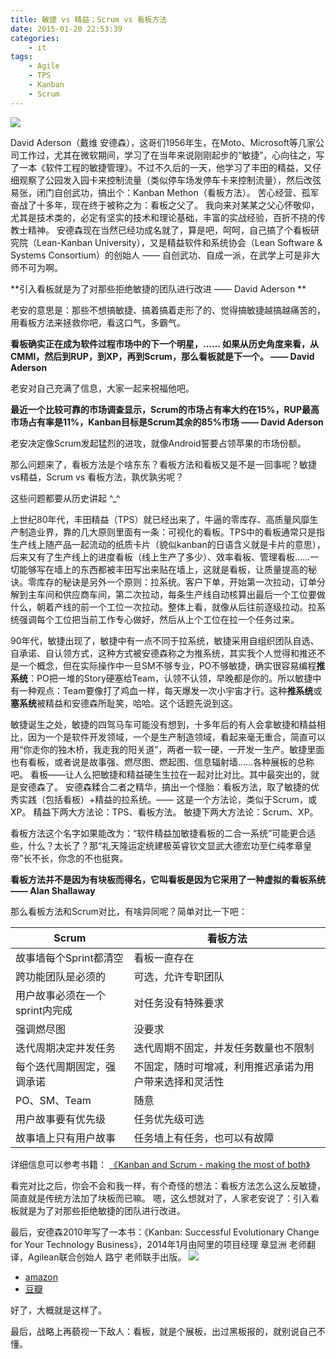 ```yaml
---
title: 敏捷 vs 精益；Scrum vs 看板方法
date: 2015-01-20 22:53:39
categories: 
    - it
tags:
    - Agile
    - TPS
    - Kanban
    - Scrum
---
```


[![](http://ecx.images-amazon.com/images/I/51av+WzK-eL._UX250_.jpg)](http://lkse.leankanban.com/speakers/david-anderson/)

David Aderson（戴维 安德森），这哥们1956年生，在Moto、Microsoft等几家公司工作过，尤其在微软期间，学习了在当年来说刚刚起步的“敏捷”，心向往之，写了一本《软件工程的敏捷管理》。不过不久后的一天，他学习了丰田的精益，又仔细观察了公园发入园卡来控制流量（类似停车场发停车卡来控制流量），然后改弦易张，闭门自创武功，搞出个：Kanban Methon（看板方法）。
苦心经营、孤军奋战了十多年，现在终于被称之为：看板之父了。
我向来对某某之父心怀敬仰，尤其是技术类的，必定有坚实的技术和理论基础，丰富的实战经验，百折不挠的传教士精神。
安德森现在当然已经功成名就了，算是吧，呵呵，自己搞了个看板研究院（Lean-Kanban University），又是精益软件和系统协会（Lean Software & Systems Consortium）的创始人 —— 自创武功、自成一派，在武学上可是非大师不可为啊。

**引入看板就是为了对那些拒绝敏捷的团队进行改进 —— David Aderson **

老安的意思是：那些不想搞敏捷、搞着搞着走形了的、觉得搞敏捷越搞越痛苦的，用看板方法来拯救你吧，看这口气，多霸气。

**看板确实正在成为软件过程市场中的下一个明星，…… 如果从历史角度来看，从CMMI，然后到RUP，到XP，再到Scrum，那么看板就是下一个。 —— David Aderson**

老安对自己充满了信息，大家一起来祝福他吧。

**最近一个比较可靠的市场调查显示，Scrum的市场占有率大约在15%，RUP最高市场占有率是11%，Kanban目标是Scrum其余的85%市场 —— David Aderson**

老安决定像Scrum发起猛烈的进攻，就像Android誓要占领苹果的市场份额。

那么问题来了，看板方法是个啥东东？看板方法和看板又是不是一回事呢？敏捷vs精益，Scrum vs 看板方法，孰优孰劣呢？

这些问题都要从历史讲起 ^_^

上世纪80年代，丰田精益（TPS）就已经出来了，牛逼的零库存、高质量风靡生产制造业界，靠的几大原则里面有一条：可视化的看板。TPS中的看板通常只是指生产线上随产品一起流动的纸质卡片（貌似kanban的日语含义就是卡片的意思），后来又有了生产线上的进度看板（线上生产了多少）、效率看板、管理看板……一切能够写在墙上的东西都被丰田写出来贴在墙上，这就是看板，让质量提高的秘诀。零库存的秘诀是另外一个原则：拉系统。客户下单，开始第一次拉动，订单分解到主车间和供应商车间，第二次拉动，每条生产线自动核算出最后一个工位要做什么，朝着产线的前一个工位一次拉动。整体上看，就像从后往前逐级拉动。拉系统强调每个工位把当前工作专心做好，然后从上个工位在拉一个任务过来。

90年代，敏捷出现了，敏捷中有一点不同于拉系统，敏捷采用自组织团队自选、自承诺、自认领方式，这种方式被安德森称之为推系统，其实我个人觉得和推还不是一个概念，但在实际操作中一旦SM不够专业，PO不够敏捷，确实很容易编程**推系统**：PO把一堆的Story硬塞给Team，认领不认领，早晚都是你的。所以敏捷中有一种观点：Team要像打了鸡血一样，每天爆发一次小宇宙才行。这种**推系统**或**塞系统**被精益和安德森所耻笑，哈哈。这个话题先说到这。

敏捷诞生之处，敏捷的四驾马车可能没有想到，十多年后的有人会拿敏捷和精益相比，因为一个是软件开发领域，一个是生产制造领域，看起来毫无重合，简直可以用“你走你的独木桥，我走我的阳关道”，两者一软一硬，一开发一生产。敏捷里面也有看板，或者说是故事强、燃尽图、燃起图、信息辐射墙……各种展板的总称吧。
看板——让人么把敏捷和精益硬生生拉在一起对比对比。其中最突出的，就是安德森了。
安德森糅合二者之精华，搞出一个怪胎：看板方法，取了敏捷的优秀实践（包括看板）+精益的拉系统。—— 这是一个方法论，类似于Scrum，或XP。
精益下两大方法论：TPS、看板方法。
敏捷下两大方法论：Scrum、XP。

看板方法这个名字如果能改为：“软件精益加敏捷看板的二合一系统”可能更合适些，什么？太长了？那“礼天隆运定统建极英睿钦文显武大德宏功至仁纯孝章皇帝”长不长，你念的不也挺爽。

**看板方法并不是因为有块板而得名，它叫看板是因为它采用了一种虚拟的看板系统 —— Alan Shallaway**

那么看板方法和Scrum对比，有啥异同呢？简单对比一下吧：

|Scrum | 看板方法|
|---|---|
|故事墙每个Sprint都清空|看板一直存在|
|跨功能团队是必须的|可选，允许专职团队|
|用户故事必须在一个sprint内完成|对任务没有特殊要求|
|强调燃尽图|没要求|
|迭代周期决定并发任务|迭代周期不固定，并发任务数量也不限制|
|每个迭代周期固定，强调承诺|不固定，随时可增减，利用推迟承诺为用户带来选择和灵活性|
|PO、SM、Team|随意|
|用户故事要有优先级|任务优先级可选|
|故事墙上只有用户故事|任务墙上有任务，也可以有故障|

详细信息可以参考书籍： [《Kanban and Scrum - making the most of both》](http://book.douban.com/subject/6946753/)

看完对比之后，你会不会和我一样，有个奇怪的想法：看板方法怎么这么反敏捷，简直就是传统方法加了块板而已嘛。
嗯，这么想就对了，人家老安说了：引入看板就是为了对那些拒绝敏捷的团队进行改进。

最后，安德森2010年写了一本书：《Kanban: Successful Evolutionary Change for Your Technology Business》，2014年1月由阿里的项目经理 章显洲 老师翻译，Agilean联合创始人 路宁 老师联手出版。
![](https://img3.doubanio.com/view/subject/l/public/s27174102.jpg)

* [amazon](http://www.amazon.cn/gp/aw/d/B00HNKMDN2)
* [豆瓣](http://book.douban.com/subject/25788807/)

好了，大概就是这样了。

最后，战略上再藐视一下敌人：看板，就是个展板，出过黑板报的，就别说自己不懂。

    